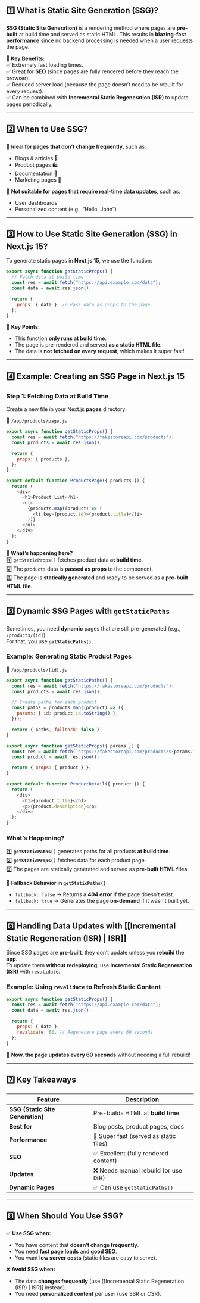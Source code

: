 
## **1️⃣ What is Static Site Generation (SSG)?**

**SSG (Static Site Generation)** is a rendering method where pages are **pre-built** at build time and served as static HTML. This results in **blazing-fast performance** since no backend processing is needed when a user requests the page.

**📌 Key Benefits:**  
✅ Extremely fast loading times.  
✅ Great for **SEO** (since pages are fully rendered before they reach the browser).  
✅ Reduced server load (because the page doesn’t need to be rebuilt for every request).  
✅ Can be combined with **Incremental Static Regeneration (ISR)** to update pages periodically.

---

## **2️⃣ When to Use SSG?**

🔹 **Ideal for pages that don’t change frequently**, such as:

- Blogs & articles 📝
- Product pages 🛍️
- Documentation 📄
- Marketing pages 📢

🔹 **Not suitable for pages that require real-time data updates**, such as:

- User dashboards
- Personalized content (e.g., “Hello, John”)

---

## **3️⃣ How to Use Static Site Generation (SSG) in Next.js 15?**

To generate static pages in **Next.js 15**, we use the function:

```javascript
export async function getStaticProps() {
  // Fetch data at build time
  const res = await fetch("https://api.example.com/data");
  const data = await res.json();

  return {
    props: { data }, // Pass data as props to the page
  };
}
```

📌 **Key Points:**

- This function **only runs at build time**.
- The page is pre-rendered and served **as a static HTML file**.
- The data is **not fetched on every request**, which makes it super fast!

---

## **4️⃣ Example: Creating an SSG Page in Next.js 15**

### **Step 1: Fetching Data at Build Time**

Create a new file in your Next.js **pages** directory:

📂 `/app/products/page.js`

```javascript
export async function getStaticProps() {
  const res = await fetch("https://fakestoreapi.com/products");
  const products = await res.json();

  return {
    props: { products },
  };
}

export default function ProductsPage({ products }) {
  return (
    <div>
      <h1>Product List</h1>
      <ul>
        {products.map((product) => (
          <li key={product.id}>{product.title}</li>
        ))}
      </ul>
    </div>
  );
}
```

**📝 What’s happening here?**  
1️⃣ `getStaticProps()` fetches product data **at build time**.  
2️⃣ The `products` data is **passed as props** to the component.  
3️⃣ The page is **statically generated** and ready to be served as a **pre-built HTML file**.

---

## **5️⃣ Dynamic SSG Pages with `getStaticPaths`**

Sometimes, you need **dynamic** pages that are still pre-generated (e.g., `/products/[id]`).  
For that, you use **`getStaticPaths()`**.

### **Example: Generating Static Product Pages**

📂 `/app/products/[id].js`

```javascript
export async function getStaticPaths() {
  const res = await fetch("https://fakestoreapi.com/products");
  const products = await res.json();

  // Create paths for each product
  const paths = products.map((product) => ({
    params: { id: product.id.toString() },
  }));

  return { paths, fallback: false };
}

export async function getStaticProps({ params }) {
  const res = await fetch(`https://fakestoreapi.com/products/${params.id}`);
  const product = await res.json();

  return { props: { product } };
}

export default function ProductDetail({ product }) {
  return (
    <div>
      <h1>{product.title}</h1>
      <p>{product.description}</p>
    </div>
  );
}
```

### **What’s Happening?**

1️⃣ **`getStaticPaths()`** generates paths for all products **at build time**.  
2️⃣ **`getStaticProps()`** fetches data for each product page.  
3️⃣ The pages are statically generated and served as **pre-built HTML files**.

📌 **Fallback Behavior in `getStaticPaths()`**

- `fallback: false` → Returns a **404 error** if the page doesn’t exist.
- `fallback: true` → Generates the page **on-demand** if it wasn’t built yet.

---

## **6️⃣ Handling Data Updates with [[Incremental Static Regeneration (ISR) | ISR]]**

Since SSG pages are **pre-built**, they don’t update unless you **rebuild the app**.  
To update them **without redeploying**, use **Incremental Static Regeneration (ISR)** with `revalidate`.

### **Example: Using `revalidate` to Refresh Static Content**

```javascript
export async function getStaticProps() {
  const res = await fetch("https://api.example.com/data");
  const data = await res.json();

  return {
    props: { data },
    revalidate: 60, // Regenerate page every 60 seconds
  };
}
```

🚀 **Now, the page updates every 60 seconds** without needing a full rebuild!

---

## **7️⃣ Key Takeaways**

|Feature|Description|
|---|---|
|**SSG (Static Site Generation)**|Pre-builds HTML at **build time**|
|**Best for**|Blog posts, product pages, docs|
|**Performance**|🚀 Super fast (served as static files)|
|**SEO**|✅ Excellent (fully rendered content)|
|**Updates**|❌ Needs manual rebuild (or use ISR)|
|**Dynamic Pages**|✅ Can use `getStaticPaths()`|

---

## **8️⃣ When Should You Use SSG?**

✅ **Use SSG when:**

- You have content that **doesn’t change frequently**.
- You need **fast page loads** and **good SEO**.
- You want **low server costs** (static files are easy to serve).

❌ **Avoid SSG when:**

- The data **changes frequently** (use [[Incremental Static Regeneration (ISR) | ISR]] instead).
- You need **personalized content** per user (use SSR or CSR).
